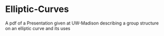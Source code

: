 # Elliptic-Curves
A pdf of a Presentation given at UW-Madison describing a group structure on an elliptic curve and its uses
